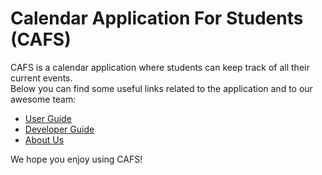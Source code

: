 # Calendar Application For Students (CAFS)

CAFS is a calendar application where students can keep track of all their current events. <br/>
Below you can find some useful links related to the application and to our awesome team:

* [User Guide](UserGuide.md)
* [Developer Guide](DeveloperGuide.md)
* [About Us](AboutUs.md)


We hope you enjoy using CAFS!

